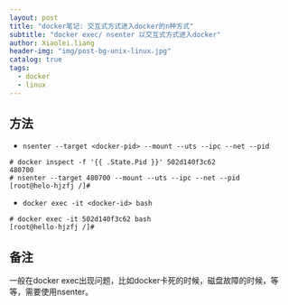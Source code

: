 ```yaml
---
layout: post
title: "docker笔记: 交互式方式进入docker的n种方式"
subtitle: "docker exec/ nsenter 以交互式方式进入docker"
author: Xiaolei.liang
header-img: "img/post-bg-unix-linux.jpg"
catalog: true
tags:
  - docker
  - linux
---
```

## 方法
* ``nsenter --target <docker-pid> --mount --uts --ipc --net --pid`` 
```
# docker inspect -f '{{ .State.Pid }}' 502d140f3c62 
480700
# nsenter --target 480700 --mount --uts --ipc --net --pid
[root@helo-hjzfj /]#
```
* ``docker exec -it <docker-id> bash``
```
# docker exec -it 502d140f3c62 bash
[root@hello-hjzfj /]# 
```

## 备注
一般在docker exec出现问题，比如docker卡死的时候，磁盘故障的时候，等等，需要使用nsenter。